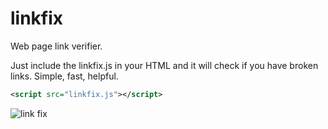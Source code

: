linkfix
=======

Web page link verifier.

Just include the linkfix.js in your HTML and it will check if you have broken links. Simple, fast, helpful.

```xml
<script src="linkfix.js"></script>
```

![link fix](http://s11.postimg.org/r4cojw82r/linkfix.png)

